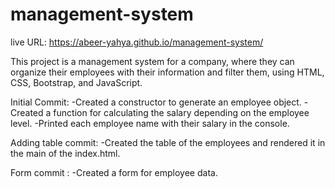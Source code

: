 # management-system

live URL: https://abeer-yahya.github.io/management-system/

This project is a management system for a company, where they can organize their employees with their information and filter them, using HTML, CSS, Bootstrap, and JavaScript.

Initial Commit: -Created a constructor to generate an employee object. -Created a function for calculating the salary depending on the employee level. -Printed each employee name with their salary in the console.

Adding table commit: -Created the table of the employees and rendered it in the main of the index.html.

Form commit : -Created a form for employee data.


